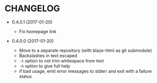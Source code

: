 CHANGELOG
=========

- 0.4.0.1 (2017-01-20)
    * Fix homepage link

- 0.4.0.0 (2017-01-20)
    * Move to a separate repository (with blaze-html as git submodule)
    * Backslashes in text escaped
    * `-t` option to not trim whitespace from text
    * `-h` option to give full help
    * if bad usage, emit error messages to stderr and exit with a failure status
